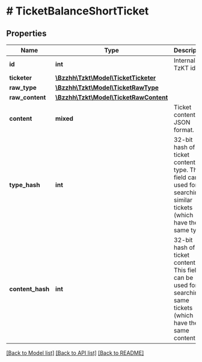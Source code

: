 # # TicketBalanceShortTicket

## Properties

Name | Type | Description | Notes
------------ | ------------- | ------------- | -------------
**id** | **int** | Internal TzKT id. | [optional]
**ticketer** | [**\Bzzhh\Tzkt\Model\TicketTicketer**](TicketTicketer.md) |  | [optional]
**raw_type** | [**\Bzzhh\Tzkt\Model\TicketRawType**](TicketRawType.md) |  | [optional]
**raw_content** | [**\Bzzhh\Tzkt\Model\TicketRawContent**](TicketRawContent.md) |  | [optional]
**content** | **mixed** | Ticket content in JSON format. | [optional]
**type_hash** | **int** | 32-bit hash of the ticket content type. This field can be used for searching similar tickets (which have the same type). | [optional]
**content_hash** | **int** | 32-bit hash of the ticket content. This field can be used for searching same tickets (which have the same content). | [optional]

[[Back to Model list]](../../README.md#models) [[Back to API list]](../../README.md#endpoints) [[Back to README]](../../README.md)
